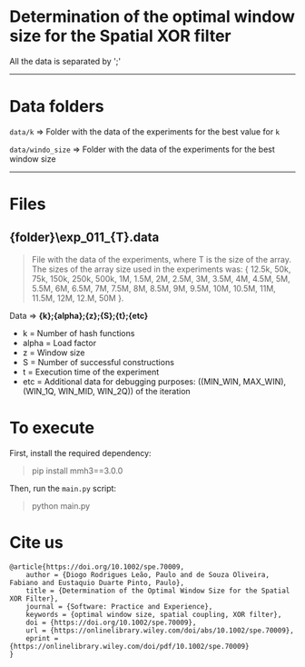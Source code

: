 # Determination of the optimal window size for the Spatial XOR filter

All the data is separated by ';'


---
# Data folders

`data/k` => Folder with the data of the experiments for the best value for `k`

`data/windo_size` => Folder with the data of the experiments for the best window size


---
# Files
## {folder}\exp_011_{T}.data
> File with the data of the experiments, where T is the size of the array.
> The sizes of the array size used in the experiments was: 
{ 12.5k, 50k, 75k, 150k, 250k, 500k, 1M, 1.5M, 2M, 2.5M, 3M, 3.5M, 4M, 4.5M, 5M, 5.5M, 6M, 6.5M, 7M, 7.5M, 8M, 8.5M, 9M, 9.5M, 10M, 10.5M, 11M, 11.5M, 12M, 12.M, 50M }.

Data => **{k};{alpha};{z};{S};{t};{etc}**

- k = Number of hash functions
- alpha = Load factor
- z = Window size
- S = Number of successful constructions
- t = Execution time of the experiment
- etc = Additional data for debugging purposes: ((MIN_WIN, MAX_WIN), (WIN_1Q, WIN_MID, WIN_2Q)) of the iteration


# To execute
First, install the required dependency:
> pip install mmh3==3.0.0

Then, run the `main.py` script:
> python main.py

# Cite us

```
@article{https://doi.org/10.1002/spe.70009,
	author = {Diogo Rodrigues Leão, Paulo and de Souza Oliveira, Fabiano and Eustaquio Duarte Pinto, Paulo},
	title = {Determination of the Optimal Window Size for the Spatial XOR Filter},
	journal = {Software: Practice and Experience},
	keywords = {optimal window size, spatial coupling, XOR filter},
	doi = {https://doi.org/10.1002/spe.70009},
	url = {https://onlinelibrary.wiley.com/doi/abs/10.1002/spe.70009},
	eprint = {https://onlinelibrary.wiley.com/doi/pdf/10.1002/spe.70009}
}
```


